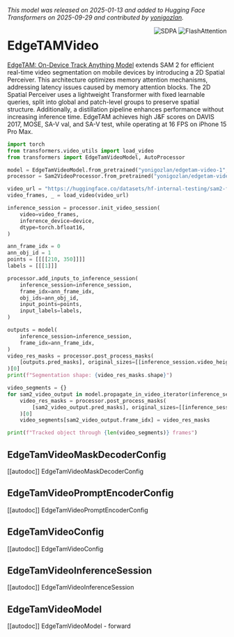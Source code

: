 <!--Copyright 2025 the HuggingFace Team. All rights reserved.

Licensed under the Apache License, Version 2.0 (the "License");
you may not use this file except in compliance with the License.
You may obtain a copy of the License at

    http://www.apache.org/licenses/LICENSE-2.0

Unless required by applicable law or agreed to in writing, software
distributed under the License is distributed on an "AS IS" BASIS,
WITHOUT WARRANTIES OR CONDITIONS OF ANY KIND, either express or implied.
See the License for the specific language governing permissions and
limitations under the License.

⚠️ Note that this file is in Markdown but contain specific syntax for our doc-builder (similar to MDX) that may not be rendered properly in your Markdown viewer.

-->

*This model was released on 2025-01-13 and added to Hugging Face Transformers on 2025-09-29 and contributed by [yonigozlan](https://huggingface.co/yonigozlan).*

<div style="float: right;">
    <div class="flex flex-wrap space-x-1">
        <img alt="SDPA" src="https://img.shields.io/badge/SDPA-DE3412?style=flat&logo=pytorch&logoColor=white">
        <img alt="FlashAttention" src="https://img.shields.io/badge/%E2%9A%A1%EF%B8%8E%20FlashAttention-eae0c8?style=flat">
    </div>
</div>

# EdgeTAMVideo

[EdgeTAM: On-Device Track Anything Model](https://huggingface.co/papers/2501.07256) extends SAM 2 for efficient real-time video segmentation on mobile devices by introducing a 2D Spatial Perceiver. This architecture optimizes memory attention mechanisms, addressing latency issues caused by memory attention blocks. The 2D Spatial Perceiver uses a lightweight Transformer with fixed learnable queries, split into global and patch-level groups to preserve spatial structure. Additionally, a distillation pipeline enhances performance without increasing inference time. EdgeTAM achieves high J&F scores on DAVIS 2017, MOSE, SA-V val, and SA-V test, while operating at 16 FPS on iPhone 15 Pro Max.

<hfoptions id="usage">
<hfoption id="EdgeTamModel">

```py
import torch
from transformers.video_utils import load_video
from transformers import EdgeTamVideoModel, AutoProcessor

model = EdgeTamVideoModel.from_pretrained("yonigozlan/edgetam-video-1", dtype="auto")
processor = Sam2VideoProcessor.from_pretrained("yonigozlan/edgetam-video-1")

video_url = "https://huggingface.co/datasets/hf-internal-testing/sam2-fixtures/resolve/main/bedroom.mp4"
video_frames, _ = load_video(video_url)

inference_session = processor.init_video_session(
    video=video_frames,
    inference_device=device,
    dtype=torch.bfloat16,
)

ann_frame_idx = 0
ann_obj_id = 1
points = [[[[210, 350]]]]
labels = [[[1]]]

processor.add_inputs_to_inference_session(
    inference_session=inference_session,
    frame_idx=ann_frame_idx,
    obj_ids=ann_obj_id,
    input_points=points,
    input_labels=labels,
)

outputs = model(
    inference_session=inference_session,
    frame_idx=ann_frame_idx,
)
video_res_masks = processor.post_process_masks(
    [outputs.pred_masks], original_sizes=[[inference_session.video_height, inference_session.video_width]], binarize=False
)[0]
print(f"Segmentation shape: {video_res_masks.shape}")

video_segments = {}
for sam2_video_output in model.propagate_in_video_iterator(inference_session):
    video_res_masks = processor.post_process_masks(
        [sam2_video_output.pred_masks], original_sizes=[[inference_session.video_height, inference_session.video_width]], binarize=False
    )[0]
    video_segments[sam2_video_output.frame_idx] = video_res_masks

print(f"Tracked object through {len(video_segments)} frames")
```

</hfoption>
</hfoptions>

## EdgeTamVideoMaskDecoderConfig

[[autodoc]] EdgeTamVideoMaskDecoderConfig

## EdgeTamVideoPromptEncoderConfig

[[autodoc]] EdgeTamVideoPromptEncoderConfig

## EdgeTamVideoConfig

[[autodoc]] EdgeTamVideoConfig

## EdgeTamVideoInferenceSession

[[autodoc]] EdgeTamVideoInferenceSession

## EdgeTamVideoModel

[[autodoc]] EdgeTamVideoModel
    - forward

